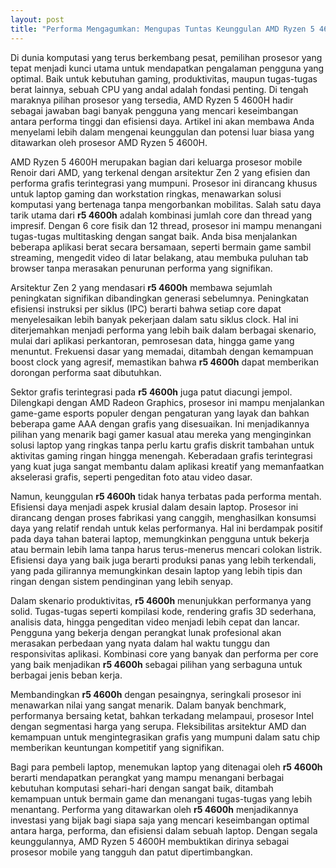 ```yaml
---
layout: post
title: "Performa Mengagumkan: Mengupas Tuntas Keunggulan AMD Ryzen 5 4600H"
---
```


Di dunia komputasi yang terus berkembang pesat, pemilihan prosesor yang tepat menjadi kunci utama untuk mendapatkan pengalaman pengguna yang optimal. Baik untuk kebutuhan gaming, produktivitas, maupun tugas-tugas berat lainnya, sebuah CPU yang andal adalah fondasi penting. Di tengah maraknya pilihan prosesor yang tersedia, AMD Ryzen 5 4600H hadir sebagai jawaban bagi banyak pengguna yang mencari keseimbangan antara performa tinggi dan efisiensi daya. Artikel ini akan membawa Anda menyelami lebih dalam mengenai keunggulan dan potensi luar biasa yang ditawarkan oleh prosesor AMD Ryzen 5 4600H.

AMD Ryzen 5 4600H merupakan bagian dari keluarga prosesor mobile Renoir dari AMD, yang terkenal dengan arsitektur Zen 2 yang efisien dan performa grafis terintegrasi yang mumpuni. Prosesor ini dirancang khusus untuk laptop gaming dan workstation ringkas, menawarkan solusi komputasi yang bertenaga tanpa mengorbankan mobilitas. Salah satu daya tarik utama dari **r5 4600h** adalah kombinasi jumlah core dan thread yang impresif. Dengan 6 core fisik dan 12 thread, prosesor ini mampu menangani tugas-tugas multitasking dengan sangat baik. Anda bisa menjalankan beberapa aplikasi berat secara bersamaan, seperti bermain game sambil streaming, mengedit video di latar belakang, atau membuka puluhan tab browser tanpa merasakan penurunan performa yang signifikan.

Arsitektur Zen 2 yang mendasari **r5 4600h** membawa sejumlah peningkatan signifikan dibandingkan generasi sebelumnya. Peningkatan efisiensi instruksi per siklus (IPC) berarti bahwa setiap core dapat menyelesaikan lebih banyak pekerjaan dalam satu siklus clock. Hal ini diterjemahkan menjadi performa yang lebih baik dalam berbagai skenario, mulai dari aplikasi perkantoran, pemrosesan data, hingga game yang menuntut. Frekuensi dasar yang memadai, ditambah dengan kemampuan boost clock yang agresif, memastikan bahwa **r5 4600h** dapat memberikan dorongan performa saat dibutuhkan.

Sektor grafis terintegrasi pada **r5 4600h** juga patut diacungi jempol. Dilengkapi dengan AMD Radeon Graphics, prosesor ini mampu menjalankan game-game esports populer dengan pengaturan yang layak dan bahkan beberapa game AAA dengan grafis yang disesuaikan. Ini menjadikannya pilihan yang menarik bagi gamer kasual atau mereka yang menginginkan solusi laptop yang ringkas tanpa perlu kartu grafis diskrit tambahan untuk aktivitas gaming ringan hingga menengah. Keberadaan grafis terintegrasi yang kuat juga sangat membantu dalam aplikasi kreatif yang memanfaatkan akselerasi grafis, seperti pengeditan foto atau video dasar.

Namun, keunggulan **r5 4600h** tidak hanya terbatas pada performa mentah. Efisiensi daya menjadi aspek krusial dalam desain laptop. Prosesor ini dirancang dengan proses fabrikasi yang canggih, menghasilkan konsumsi daya yang relatif rendah untuk kelas performanya. Hal ini berdampak positif pada daya tahan baterai laptop, memungkinkan pengguna untuk bekerja atau bermain lebih lama tanpa harus terus-menerus mencari colokan listrik. Efisiensi daya yang baik juga berarti produksi panas yang lebih terkendali, yang pada gilirannya memungkinkan desain laptop yang lebih tipis dan ringan dengan sistem pendinginan yang lebih senyap.

Dalam skenario produktivitas, **r5 4600h** menunjukkan performanya yang solid. Tugas-tugas seperti kompilasi kode, rendering grafis 3D sederhana, analisis data, hingga pengeditan video menjadi lebih cepat dan lancar. Pengguna yang bekerja dengan perangkat lunak profesional akan merasakan perbedaan yang nyata dalam hal waktu tunggu dan responsivitas aplikasi. Kombinasi core yang banyak dan performa per core yang baik menjadikan **r5 4600h** sebagai pilihan yang serbaguna untuk berbagai jenis beban kerja.

Membandingkan **r5 4600h** dengan pesaingnya, seringkali prosesor ini menawarkan nilai yang sangat menarik. Dalam banyak benchmark, performanya bersaing ketat, bahkan terkadang melampaui, prosesor Intel dengan segmentasi harga yang serupa. Fleksibilitas arsitektur AMD dan kemampuan untuk mengintegrasikan grafis yang mumpuni dalam satu chip memberikan keuntungan kompetitif yang signifikan.

Bagi para pembeli laptop, menemukan laptop yang ditenagai oleh **r5 4600h** berarti mendapatkan perangkat yang mampu menangani berbagai kebutuhan komputasi sehari-hari dengan sangat baik, ditambah kemampuan untuk bermain game dan menangani tugas-tugas yang lebih menantang. Performa yang ditawarkan oleh **r5 4600h** menjadikannya investasi yang bijak bagi siapa saja yang mencari keseimbangan optimal antara harga, performa, dan efisiensi dalam sebuah laptop. Dengan segala keunggulannya, AMD Ryzen 5 4600H membuktikan dirinya sebagai prosesor mobile yang tangguh dan patut dipertimbangkan.
